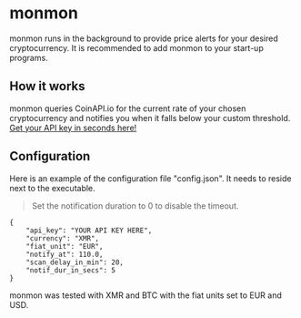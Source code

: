 # monmon

monmon runs in the background to provide price alerts for your desired cryptocurrency.
It is recommended to add monmon to your start-up programs.

## How it works

monmon queries CoinAPI.io for the current rate of your chosen cryptocurrency and notifies you when it falls below your custom threshold.
[Get your API key in seconds here!](https://www.coinapi.io/get-free-api-key)

## Configuration

Here is an example of the configuration file "config.json". It needs to reside next to the executable.

> Set the notification duration to 0 to disable the timeout.

    {
        "api_key": "YOUR API KEY HERE",
        "currency": "XMR",
        "fiat_unit": "EUR",
        "notify_at": 110.0,
        "scan_delay_in_min": 20,
        "notif_dur_in_secs": 5
    }

monmon was tested with XMR and BTC with the fiat units set to EUR and USD.
